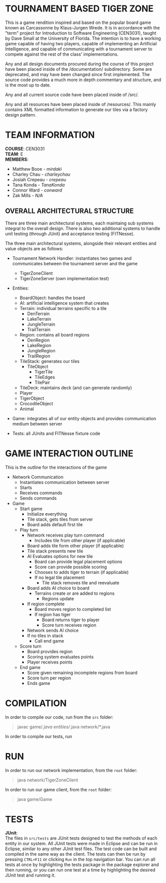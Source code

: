 # TOURNAMENT BASED TIGER ZONE

This is a game rendition inspired and based on the popular board game known as Carcassonne by Klaus-Jurgen Wrede. It is in accordance with the "term" project for Introduction to Software Engineering (CEN3031), taught by Dave Small at the University of Florida. The intention is to have a working game capable of having two players, capable of implementing an Artificial Intelligence, and capable of communicating with a tournament server to compete against the rest of the class' implementations.

Any and all design documents procured during the course of this project have been placed inside of the /documentation/ subdirectory. Some are deprecated, and may have been changed since first implemented. The source code provides a much more in depth commentary and structure, and is the most up to date.

Any and all current source code have been placed inside of /src/. 

Any and all resources have been placed inside of /resources/. This mainly contains XML formatted information to generate our tiles via a factory design pattern. 

# TEAM INFORMATION
__COURSE__: CEN3031  
__TEAM__: E  
__MEMBERS__: 

- Matthew Booe - _mirdaki_
- Charley Chau - _charleychau_
- Josiah Crepeau - _crepeau_
- Tana Konda - _TanaKonda_
- Connor Ward - _conward_
- Zak Mills - _N/A_

## OVERALL ARCHITECTURAL STRUCTURE

There are three main architectural systems, each maintaing sub systems integral to the overall design. There is also two additional systems to handle unit testing (through JUnit) and acceptance testing (FITNesse). 

The three main architectural systems, alongside their relevant entities and value objects are as follows: 

- Tournament Network Handler: instantiates two games and communicates between the tournament server and the game
	- TigerZoneClient
	- TigerZoneServer (own implementation test)
	
- Entities: 
	- BoardObject: handles the board
	- AI: artificial intelligence system that creates 
	- Terrain: individual terrains specific to a tile
		- DenTerrain
		- LakeTerrain
		- JungleTerrain
		- TrailTerrain
	- Region: contains all board regions
		- DenRegion
		- LakeRegion
		- JungleRegion
		- TrailRegion
	- TileStack: generates our tiles
		- TileObject
			- TigerTile
			- TileEdges
			- TilePair
	- TileDeck: maintains deck (and can generate randomly)
	- Player
	- TigerObject
	- CrocodileObject
	- Animal
	
- Game: integrates all of our entity objects and provides communication medium between server 
- Tests: all JUnits and FITNesse fixture code

# GAME INTERACTION OUTLINE
This is the outline for the interactions of the game

- Network Communication
	- Instantiates communication between server
	- Starts
	- Receives commands  
	- Sends commands
- Game
	- Start game
		- Initialize everything
		- Tile stack, gets tiles from server
		- Board adds default first tile
	- Play turn
		- Network receives play turn command
		 	- Includes tile from other player (if applicable)
		- Board adds tile form other player (if applicable)
		- Tile stack presents new tile
		- AI Evaluates options for new tile
			- Board can provide legal placement options
			- Score can provide possible scoring
			- Chooses to adds tiger to terrain (if applicable)
			- If no legal tile placement
				- Tile stack removes tile and reevaluate
		- Board adds AI choice to board
			- Terrains create or are added to regions
				- Regions update
		- If region complete
			- Board moves region to completed list
			- If region has tiger
				- Board returns tiger to player
				- Score turn receives region
		- Network sends AI choice
		- If no tiles in stack
			- Call end game
	- Score turn
		- Board provides region
		- Scoring system evaluates points
		- Player receives points
	- End game
		- Score given remaining incomplete regions from board
		- Score turn per region
		- Ends game 
		
# COMPILATION
In order to compile our code, run from the `src` folder: 
>javac game/*.java entities/*.java network/*.java

In order to compile our tests, run 
>

# RUN
In order to run our network implementation, from the `root` folder: 

>java network/TigerZoneClient <hostname> <port number> <server pasword> <username> <password>

In order to run our game client, from the `root` folder: 
> java game/Game

# TESTS
__JUnit__:  
The files in `src/tests` are JUnit tests designed to test the methods of each entity in our system. All JUnit tests were made in Eclipse and can be run in Eclipse, similar to any other JUnit test files. The test code can be built and compiled in the same way as the client. The tests can then be run by pressing `CTRL+F11` or clicking `Run` in the top navigation bar. You can run all tests at once by highlighting the tests package in the package explorer and then running, or you can run one test at a time by highlighting the desired JUnit test and running it.
